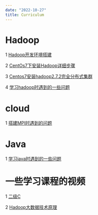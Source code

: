 ```yaml
---
date: "2022-10-27"
title: Curriculum
---
```


# Hadoop


1 [Hadoop开发环境搭建](https://blog.csdn.net/m0_67402341/article/details/124246939)

2 [CentOs7下安装Hadoop详细步骤](https://blog.csdn.net/weixin_58941637/article/details/121769291)

3 [Centos7安装hadoop2.7.2完全分布式集群](https://zhuanlan.zhihu.com/p/493683611)

4 [学习hadoop时遇到的一些问题](https://guoqin77.netlify.app/hadoop/2022-10-27-problems-hadoop/notes-hadoop/)


# cloud

1 [搭建MPI时遇到的问题](https://guoqin77.netlify.app/cloud/2022-11-01-cloud-problems/cloud-problems/)



# Java

1 [学习java时遇到的一些问题](https://guoqin77.netlify.app/java/2022-10-27-problems-java/problems/)

# 一些学习课程的视频

1 [二级C](https://www.bilibili.com/video/BV1YW411W71y/?p=3&vd_source=2953fd39e7f1e09be79b878e147450e9)

2 [Hadoop大数据技术原理](https://space.bilibili.com/178860846)



